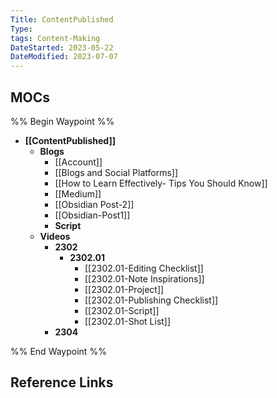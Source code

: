 ```yaml
---
Title: ContentPublished
Type:
tags: Content-Making
DateStarted: 2023-05-22
DateModified: 2023-07-07
---
```

## MOCs
%% Begin Waypoint %%
- **[[ContentPublished]]**
	- **Blogs**
		- [[Account]]
		- [[Blogs and Social Platforms]]
		- [[How to Learn Effectively- Tips You Should Know]]
		- [[Medium]]
		- [[Obsidian Post-2]]
		- [[Obsidian-Post1]]
		- **Script**
	- **Videos**
		- **2302**
			- **2302.01**
				- [[2302.01-Editing Checklist]]
				- [[2302.01-Note Inspirations]]
				- [[2302.01-Project]]
				- [[2302.01-Publishing Checklist]]
				- [[2302.01-Script]]
				- [[2302.01-Shot List]]
		- **2304**

%% End Waypoint %%
## Reference Links